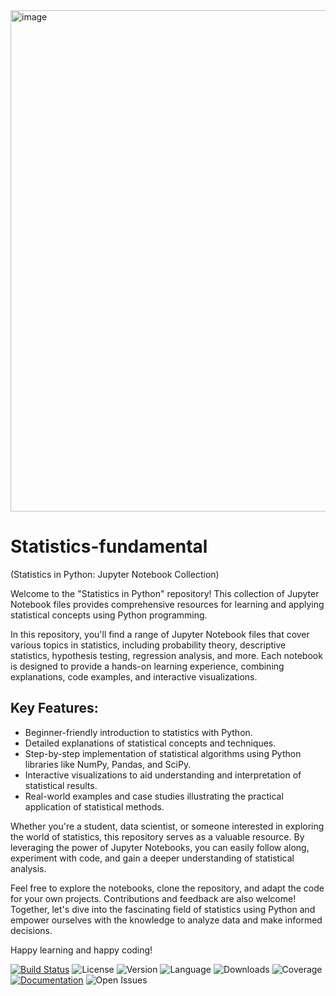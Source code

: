 <img width="802" alt="image" src="https://github.com/arunsinp/Statistics-fundamental/assets/15100077/390f74db-cfbf-4a20-9c9d-f211c83ec1bc">


# Statistics-fundamental
(Statistics in Python: Jupyter Notebook Collection)

Welcome to the "Statistics in Python" repository! This collection of Jupyter Notebook files provides comprehensive resources for learning and applying statistical concepts using Python programming.

In this repository, you'll find a range of Jupyter Notebook files that cover various topics in statistics, including probability theory, descriptive statistics, hypothesis testing, regression analysis, and more. Each notebook is designed to provide a hands-on learning experience, combining explanations, code examples, and interactive visualizations.

## Key Features:

- Beginner-friendly introduction to statistics with Python.
- Detailed explanations of statistical concepts and techniques.
- Step-by-step implementation of statistical algorithms using Python libraries like NumPy, Pandas, and SciPy.
- Interactive visualizations to aid understanding and interpretation of statistical results.
- Real-world examples and case studies illustrating the practical application of statistical methods.

Whether you're a student, data scientist, or someone interested in exploring the world of statistics, this repository serves as a valuable resource. By leveraging the power of Jupyter Notebooks, you can easily follow along, experiment with code, and gain a deeper understanding of statistical analysis.

Feel free to explore the notebooks, clone the repository, and adapt the code for your own projects. Contributions and feedback are also welcome! Together, let's dive into the fascinating field of statistics using Python and empower ourselves with the knowledge to analyze data and make informed decisions.

Happy learning and happy coding!


[![Build Status](https://img.shields.io/badge/build-passing-brightgreen.svg)](https://your-build-status-link)
![License](https://img.shields.io/badge/license-MIT-blue.svg)
![Version](https://img.shields.io/badge/version-1.0.0-blue.svg)
![Language](https://img.shields.io/badge/language-Python-yellow.svg)
![Downloads](https://img.shields.io/github/downloads/arunsinp/Statistics-fundamental/total.svg)
![Coverage](https://img.shields.io/badge/coverage-90%25-brightgreen.svg)
[![Documentation](https://img.shields.io/badge/documentation-yes-brightgreen.svg)](https://your-documentation-link)
![Open Issues](https://img.shields.io/github/issues-raw/your-username/your-repo.svg)
